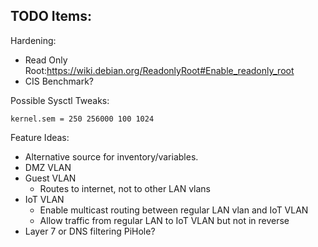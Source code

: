 ## TODO Items:

Hardening:
- Read Only Root:https://wiki.debian.org/ReadonlyRoot#Enable_readonly_root
- CIS Benchmark?

Possible Sysctl Tweaks:

```
kernel.sem = 250 256000 100 1024
```

Feature Ideas:
- Alternative source for inventory/variables.
- DMZ VLAN
- Guest VLAN
  - Routes to internet, not to other LAN vlans
- IoT VLAN
  - Enable multicast routing between regular LAN vlan and IoT VLAN
  - Allow traffic from regular LAN to IoT VLAN but not in reverse
- Layer 7 or DNS filtering PiHole?
